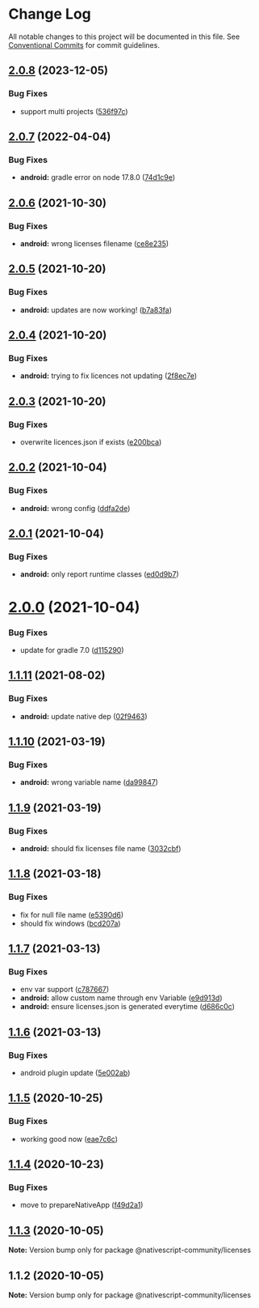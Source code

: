 # Change Log

All notable changes to this project will be documented in this file.
See [Conventional Commits](https://conventionalcommits.org) for commit guidelines.

## [2.0.8](https://github.com/nativescript-community/licenses/compare/v2.0.7...v2.0.8) (2023-12-05)


### Bug Fixes

* support multi projects ([536f97c](https://github.com/nativescript-community/licenses/commit/536f97cb5a564ac4be40b99834dae8b123425bc8))





## [2.0.7](https://github.com/nativescript-community/licenses/compare/v2.0.6...v2.0.7) (2022-04-04)


### Bug Fixes

* **android:** gradle error on node 17.8.0 ([74d1c9e](https://github.com/nativescript-community/licenses/commit/74d1c9e4450130e7111b007b797ccafee01b19d5))





## [2.0.6](https://github.com/nativescript-community/licenses/compare/v2.0.5...v2.0.6) (2021-10-30)


### Bug Fixes

* **android:** wrong licenses filename ([ce8e235](https://github.com/nativescript-community/licenses/commit/ce8e23540afc5b2a23e1c437619890efe24e9861))





## [2.0.5](https://github.com/nativescript-community/licenses/compare/v2.0.4...v2.0.5) (2021-10-20)


### Bug Fixes

* **android:** updates are now working! ([b7a83fa](https://github.com/nativescript-community/licenses/commit/b7a83fa82be912e56afd0bb176feae4d5ddaff76))





## [2.0.4](https://github.com/nativescript-community/licenses/compare/v2.0.3...v2.0.4) (2021-10-20)


### Bug Fixes

* **android:** trying to fix licences not updating ([2f8ec7e](https://github.com/nativescript-community/licenses/commit/2f8ec7ebd9c4c117d63c79b50f50369dbac2e6c7))





## [2.0.3](https://github.com/nativescript-community/licenses/compare/v2.0.2...v2.0.3) (2021-10-20)


### Bug Fixes

* overwrite licences.json if exists ([e200bca](https://github.com/nativescript-community/licenses/commit/e200bca993e007c5a4e886d6e84fb61d1fe38631))





## [2.0.2](https://github.com/nativescript-community/licenses/compare/v2.0.1...v2.0.2) (2021-10-04)


### Bug Fixes

* **android:** wrong config ([ddfa2de](https://github.com/nativescript-community/licenses/commit/ddfa2de551a11ad0b7d6e8b4762bd568ce16f87f))





## [2.0.1](https://github.com/nativescript-community/licenses/compare/v2.0.0...v2.0.1) (2021-10-04)


### Bug Fixes

* **android:** only report runtime classes ([ed0d9b7](https://github.com/nativescript-community/licenses/commit/ed0d9b7f4ec0953b10857e7cbe26bed3855beb1b))





# [2.0.0](https://github.com/nativescript-community/licenses/compare/v1.1.11...v2.0.0) (2021-10-04)


### Bug Fixes

* update for gradle 7.0 ([d115290](https://github.com/nativescript-community/licenses/commit/d115290aa3c564f477ca4220541dc7c8ca480f6f))





## [1.1.11](https://github.com/nativescript-community/licenses/compare/v1.1.10...v1.1.11) (2021-08-02)


### Bug Fixes

* **android:** update native dep ([02f9463](https://github.com/nativescript-community/licenses/commit/02f94639cb192b78d5014aac436f8b27be085a89))





## [1.1.10](https://github.com/nativescript-community/licenses/compare/v1.1.9...v1.1.10) (2021-03-19)


### Bug Fixes

* **android:** wrong variable name ([da99847](https://github.com/nativescript-community/licenses/commit/da9984788a056c5b9c31de2f09b0c0e093401441))





## [1.1.9](https://github.com/nativescript-community/licenses/compare/v1.1.8...v1.1.9) (2021-03-19)


### Bug Fixes

* **android:** should fix licenses file name ([3032cbf](https://github.com/nativescript-community/licenses/commit/3032cbfc76466aaaca00e3bd2fe1ba46c1457173))





## [1.1.8](https://github.com/nativescript-community/licenses/compare/v1.1.7...v1.1.8) (2021-03-18)


### Bug Fixes

* fix for null file name ([e5390d6](https://github.com/nativescript-community/licenses/commit/e5390d6a668cbcdf135867fb7308a85de1c4d1d5))
* should fix windows ([bcd207a](https://github.com/nativescript-community/licenses/commit/bcd207a2c9b8d2d82d6f0d1a907bb5049219395b))





## [1.1.7](https://github.com/nativescript-community/licenses/compare/v1.1.6...v1.1.7) (2021-03-13)


### Bug Fixes

* env var support ([c787667](https://github.com/nativescript-community/licenses/commit/c78766788e7fc103f706ddb1ffd93a33f3777c72))
* **android:** allow custom name through env Variable ([e9d913d](https://github.com/nativescript-community/licenses/commit/e9d913d5b96cc65fc31cb078ac1e9b47220bf86c))
* **android:** ensure licenses.json is generated everytime ([d686c0c](https://github.com/nativescript-community/licenses/commit/d686c0c81e150ae36358398d6d11cb2b5e17a690))





## [1.1.6](https://github.com/nativescript-community/licenses/compare/v1.1.5...v1.1.6) (2021-03-13)


### Bug Fixes

* android plugin update ([5e002ab](https://github.com/nativescript-community/licenses/commit/5e002abdda9813db26877b4708b83566d05260b1))





## [1.1.5](https://github.com/nativescript-community/licenses/compare/v1.1.4...v1.1.5) (2020-10-25)


### Bug Fixes

* working good now ([eae7c6c](https://github.com/nativescript-community/licenses/commit/eae7c6c8ced9b3c581913fa5f1d1d6a229eb45fb))





## [1.1.4](https://github.com/nativescript-community/licenses/compare/v1.1.3...v1.1.4) (2020-10-23)


### Bug Fixes

* move to prepareNativeApp ([f49d2a1](https://github.com/nativescript-community/licenses/commit/f49d2a10c753808a89df5c8e3bf7c6aa0b6253a1))





## [1.1.3](https://github.com/nativescript-community/licenses/compare/v1.1.2...v1.1.3) (2020-10-05)

**Note:** Version bump only for package @nativescript-community/licenses





## 1.1.2 (2020-10-05)

**Note:** Version bump only for package @nativescript-community/licenses
